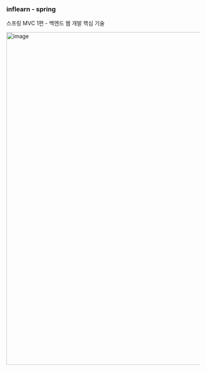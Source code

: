 ### inflearn - spring
스프링 MVC 1편 - 백엔드 웹 개발 핵심 기술

<img width="868" alt="image" src="https://user-images.githubusercontent.com/84507123/157227735-83b370ab-ba52-4daf-97c3-7f5bb6f1d3d8.png">
